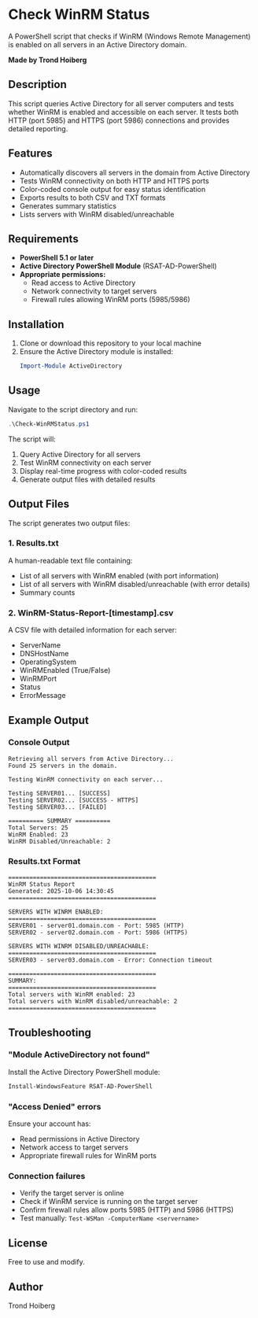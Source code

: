 # Check WinRM Status

A PowerShell script that checks if WinRM (Windows Remote Management) is enabled on all servers in an Active Directory domain.

**Made by Trond Hoiberg**

## Description

This script queries Active Directory for all server computers and tests whether WinRM is enabled and accessible on each server. It tests both HTTP (port 5985) and HTTPS (port 5986) connections and provides detailed reporting.

## Features

- Automatically discovers all servers in the domain from Active Directory
- Tests WinRM connectivity on both HTTP and HTTPS ports
- Color-coded console output for easy status identification
- Exports results to both CSV and TXT formats
- Generates summary statistics
- Lists servers with WinRM disabled/unreachable

## Requirements

- **PowerShell 5.1 or later**
- **Active Directory PowerShell Module** (RSAT-AD-PowerShell)
- **Appropriate permissions:**
  - Read access to Active Directory
  - Network connectivity to target servers
  - Firewall rules allowing WinRM ports (5985/5986)

## Installation

1. Clone or download this repository to your local machine
2. Ensure the Active Directory module is installed:
   ```powershell
   Import-Module ActiveDirectory
   ```

## Usage

Navigate to the script directory and run:

```powershell
.\Check-WinRMStatus.ps1
```

The script will:
1. Query Active Directory for all servers
2. Test WinRM connectivity on each server
3. Display real-time progress with color-coded results
4. Generate output files with detailed results

## Output Files

The script generates two output files:

### 1. Results.txt
A human-readable text file containing:
- List of all servers with WinRM enabled (with port information)
- List of all servers with WinRM disabled/unreachable (with error details)
- Summary counts

### 2. WinRM-Status-Report-[timestamp].csv
A CSV file with detailed information for each server:
- ServerName
- DNSHostName
- OperatingSystem
- WinRMEnabled (True/False)
- WinRMPort
- Status
- ErrorMessage

## Example Output

### Console Output
```
Retrieving all servers from Active Directory...
Found 25 servers in the domain.

Testing WinRM connectivity on each server...

Testing SERVER01... [SUCCESS]
Testing SERVER02... [SUCCESS - HTTPS]
Testing SERVER03... [FAILED]

========== SUMMARY ==========
Total Servers: 25
WinRM Enabled: 23
WinRM Disabled/Unreachable: 2
```

### Results.txt Format
```
==========================================
WinRM Status Report
Generated: 2025-10-06 14:30:45
==========================================

SERVERS WITH WINRM ENABLED:
==========================================
SERVER01 - server01.domain.com - Port: 5985 (HTTP)
SERVER02 - server02.domain.com - Port: 5986 (HTTPS)

SERVERS WITH WINRM DISABLED/UNREACHABLE:
==========================================
SERVER03 - server03.domain.com - Error: Connection timeout

==========================================
SUMMARY:
==========================================
Total servers with WinRM enabled: 23
Total servers with WinRM disabled/unreachable: 2
==========================================
```

## Troubleshooting

### "Module ActiveDirectory not found"
Install the Active Directory PowerShell module:
```powershell
Install-WindowsFeature RSAT-AD-PowerShell
```

### "Access Denied" errors
Ensure your account has:
- Read permissions in Active Directory
- Network access to target servers
- Appropriate firewall rules for WinRM ports

### Connection failures
- Verify the target server is online
- Check if WinRM service is running on the target server
- Confirm firewall rules allow ports 5985 (HTTP) and 5986 (HTTPS)
- Test manually: `Test-WSMan -ComputerName <servername>`

## License

Free to use and modify.

## Author

Trond Hoiberg
